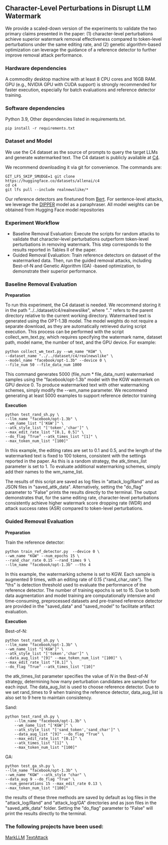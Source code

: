 ## Character-Level Perturbations in Disrupt LLM Watermark

We provide a scaled-down version of the experiments to validate the two primary claims presented in the paper: (1) character-level perturbations achieve superior watermark removal effectiveness compared to token-level perturbations under the same editing rate, and (2) genetic algorithm-based optimization can leverage the guidance of a reference detector to further improve removal attack performance.

### Hardware dependencies

A commodity desktop machine with at least 8 CPU cores and 16GB RAM. GPU (e.g., NVIDIA GPU with CUDA support) is strongly recommended for faster execution, especially for batch evaluations and reference detector training.

### Software dependencies

Python 3.9, Other dependencies listed in requirements.txt.

```
pip install -r requirements.txt
```

### Dataset and Model

We use the C4 dataset as the source of prompts to query the target LLMs and generate watermarked text. The C4 dataset is publicly available at [C4](https://huggingface.co/datasets/allenai/c4).

We recommend downloading it via git for convenience. The commands are:

```
GIT_LFS_SKIP_SMUDGE=1 git clone https://huggingface.co/datasets/allenai/c4
cd c4
git lfs pull --include realnewslike/*
```

Our reference detectors are finetuned from [Bert](https://huggingface.co/google-bert/bert-base-uncased).
For sentence-level attacks, we leverage the [DIPPER](https://huggingface.co/kalpeshk2011/dipper-paraphraser-xxl) model as a paraphraser. All model weights can be obtained from Hugging Face model repositories

### Experiment Workflow

* Baseline Removal Evaluation: Execute the scripts for random attacks to validate that character-level perturbations outperform token-level perturbations in removing watermark. This step corresponds to the results reported in Tables II of the paper.
* Guided Removal Evaluation: Train reference detectors on dataset of the watermarked data. Then, run the guided removal attacks, including Best-of-N and Genetic Algorithm (GA) -based optimization, to demonstrate their superior performance.

### Baseline Removal Evaluation

**Preparation**

To run this experiment, the C4 dataset is needed. We recommend storing it in the path "../../dataset/c4/realnewslike", where ".." refers to the parent directory relative to the current working directory. Watermarked text is generated using the OPT-1.3B model. The model weights do not require a separate download, as they are automatically retrieved during script execution.
This process can be performed with the script collect_wm_text.py, which requires specifying the watermark name, dataset path, model name, the number of text, and the GPU device. For example:

```
python collect_wm_text.py --wm_name "KGW" \
--dataset_name "../../dataset/c4/realnewslike" \
--model_name "facebook/opt-1.3b" --device 0 \
--file_num 50 --file_data_num 1000 
```

This command generates 5000 (file_num * file_data_num) watermarked samples using the "facebook/opt-1.3b" model with the KGW watermark on GPU device 0. To produce watermarked text with other watermarking schemes, simply modify the --wm_name parameter. We recommend generating at least 5000 examples to support reference detector training

**Execution**

```
python test_rand_sh.py \
--llm_name "facebook/opt-1.3b" \
--wm_name_list "['KGW']" \
--atk_style_list "['token','char']" \
--max_edit_rate_list "[0.1, 0.5]" \
--do_flag "True" --atk_times_list "[1]" \
--max_token_num_list "[100]"
```

In this example, the editing rates are set to 0.1 and 0.5, and the length of the watermarked text is fixed to 100 tokens, consistent with the settings reported in the paper. As this is a random strategy, the atk_times_list parameter is set to 1. To evaluate additional watermarking schemes, simply add their names to the wm_name_list.

The results of this script are saved as log files in "attack_log/Rand" and as JSON files in "saved_attk_data". Alternatively, setting the "do_flag" parameter to "False" prints the results directly to the terminal. The output demonstrates that, for the same editing rate, character-level perturbations consistently achieve higher watermark score dropping rate (WDR) and attack success rates (ASR) compared to token-level perturbations.

### Guided Removal Evaluation

**Preparation**

Train the reference detector:

```
python train_ref_detector.py  --device 0 \
--wm_name "KGW" --num_epochs 15 \
--rand_char_rate 0.15 --rand_times 9 \
--llm_name "facebook/opt-1.3b" --ths 4
```

In this example, the watermarking scheme is set to KGW. Each sample is augmented 9 times, with an editing rate of 0.15 ("rand_char_rate"). The "ths" is detection threshold used to evaluate the performance of the reference detector. The number of training epochs is set to 15. Due to both data augmentation and model training are computationally intensive and time-consuming, preprocessed datasets and pre-trained reference detector are provided in the "saved_data" and "saved_model" to facilitate artifact evaluation.

**Execution**


Best-of-N:

```
python test_rand_sh.py \
--llm_name "facebook/opt-1.3b" \
--wm_name_list "['KGW']" \
--atk_style_list "['token','char']" \
--data_aug_list "[9]" --max_token_num_list "[100]" \
--max_edit_rate_list "[0.1]" \
--do_flag "True" --atk_times_list "[10]"
```

the atk_times_list parameter specifies the value of $N$ in the Best-of-$N$ strategy, determining how many perturbation candidates are sampled for each input. The data_aug_list is used to choose reference detector. Due to we set rand_times to 9 when training the reference detector, data_aug_list is also set to 9 here to maintain consistency.

Sand:

```
python test_rand_sh.py \
    --llm_name "facebook/opt-1.3b" \
    --wm_name_list "['KGW']" \
    --atk_style_list "['sand_token','sand_char']" \
    --data_aug_list "[9]" --do_flag "True" \
    --max_edit_rate_list "[0.1]" \
    --atk_times_list "[1]" \
    --max_token_num_list "[100]"
```

GA:

```
python test_ga_sh.py \
--llm_name "facebook/opt-1.3b" \
--wm_name "KGW" --atk_style "char" \
--data_aug 9 --do_flag "True" \
--num_generations 15 --max_edit_rate 0.13 \
--max_token_num_list "[100]"
```

the results of these three methods are saved by default as log files in the "attack_log/Rand" and "attack_log/GA" directories and as json files in the "saved_attk_data" folder. Setting the "do_flag" parameter to "False" will print the results directly to the terminal.

### The following projects have been used:

[MarkLLM](https://github.com/THU-BPM/MarkLLM)
[TextAttack](https://github.com/QData/TextAttack)
